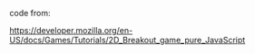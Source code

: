 code from:

https://developer.mozilla.org/en-US/docs/Games/Tutorials/2D_Breakout_game_pure_JavaScript
